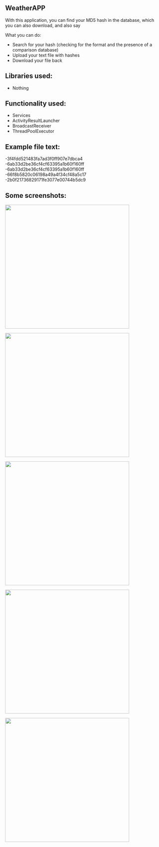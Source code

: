 WeatherAPP
-
With this application, you can find your MD5 hash in the database, which you can also download, and also say

What you can do:
- Search for your hash (checking for the format and the presence of a comparison database)
- Upload your text file with hashes
- Download your file back

Libraries used:
-
- Nothing

Functionality used:
-
- Services
- ActivityResultLauncher
- BroadcastReceiver
- ThreadPoolExecutor

Example file text:
-
-3f4fdd521483fa7ad3f0ff907e7dbca4
-6ab33d2be36cf4cf63395a1b60f160ff
-6ab33d2be36cf4cf63395a1b60f160ff
-66f8b5820c06198a49a4f34cf48a5c17
-2b0f21736829171fe3077e00744b5dc9

Some screenshots:
-

<img align="center" src="https://user-images.githubusercontent.com/109204462/236451840-0f6bd9a2-216a-4832-8459-b7a4cc048253.png" height="400" /></a>

<img align="center" src="https://user-images.githubusercontent.com/109204462/236451943-9f9bd094-fbfb-48b3-a99d-ef61ae2c73db.png" height="400" /></a>

<img align="center" src="https://user-images.githubusercontent.com/109204462/236452330-68f4a19b-eabb-4ea1-9961-cace1ea27f6a.png" height="400" /></a>

<img align="center" src="https://user-images.githubusercontent.com/109204462/236452363-607e3eb1-67c1-4b5e-9639-993311cb8da8.png" height="400" /></a>

<img align="center" src="https://user-images.githubusercontent.com/109204462/236452480-6716f71d-5078-4c04-9fe0-220bdd86ba5c.png" height="400" /></a>



